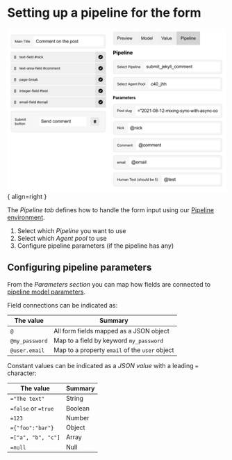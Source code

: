 # Setting up a pipeline for the form

![Form List View](../img/lomake.app/form-edit-configure-pipeline.png){ align=right }

The *Pipeline tab* defines how to handle the form input using our [Pipeline environment](../pipelines/index.md).

 1. Select which *Pipeline* you want to use
 2. Select which *Agent pool* to use
 3. Configure pipeline parameters (if the pipeline has any)

## Configuring pipeline parameters

From the *Parameters section* you can map how fields are connected to [pipeline model parameters](../pipelines/model/parameters.md). 

Field connections can be indicated as:

| The value            | Summary                                                  |
| -------------------- | -------------------------------------------------------- |
| `@`                  | All form fields mapped as a JSON object                  |
| `@my_password`       | Map to a field by keyword `my_password`                  |
| `@user.email`        | Map to a property `email` of the `user` object           |

Constant values can be indicated as a *JSON value* with a leading `=` character:

| The value            | Summary                                                  |
| -------------------- | -------------------------------------------------------- |
| `="The text"`        | String                                                   |
| `=false` or `=true`  | Boolean                                                  |
| `=123`               | Number                                                   |
| `={"foo":"bar"}`     | Object                                                   |
| `=["a", "b", "c"]`   | Array                                                    |
| `=null`              | Null                                                     |
